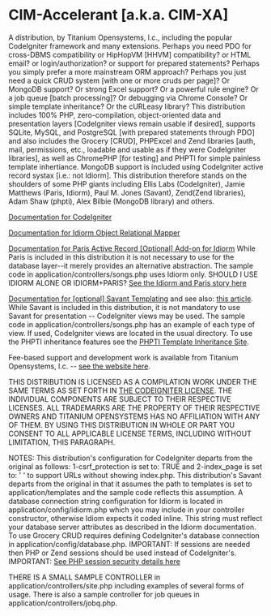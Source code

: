 CIM-Accelerant [a.k.a. CIM-XA]
=========================================================

A distribution, by Titanium Opensystems, l.c., including the popular CodeIgniter framework and many extensions. Perhaps you need PDO 
for cross-DBMS compatibility or HipHopVM [HHVM] compatibility? or HTML email? or login/authorization? or support for prepared statements? 
Perhaps you simply prefer a more mainstream ORM approach? Perhaps you just need a quick CRUD system [with one or more cruds per page]? 
Or MongoDB support? Or strong Excel support? Or a powerful rule engine? Or a job queue [batch processing]?
Or debugging via Chrome Console? Or simple template inheritance? Or the cURLeasy library? 
This distribution includes 100% PHP, zero-compilation, object-oriented data and presentation layers [CodeIgniter views remain usable if desired], 
supports SQLite, MySQL, and PostgreSQL [with prepared statements through PDO] and also includes the Grocery [CRUD], PHPExcel and Zend libraries 
[auth, mail, permissions, etc., loadable and usable as if they were CodeIgniter libraries], as well as ChromePHP [for testing] 
and PHPTI for simple painless template inhertiance. MongoDB support is included using CodeIgniter active record systax [i.e.: not Idiorm]. 
This distribution therefore stands on the shoulders of some PHP giants including Ellis Labs (CodeIgniter), Jamie Matthews (Paris, Idiorm), 
Paul M. Jones (Savant), Zend(Zend libraries), Adam Shaw (phpti), Alex Bilbie (MongoDB library) and others. 

<a href="http://ellislab.com/codeigniter/user-guide/toc.html">Documentation for CodeIgniter</a>

<a href="http://idiorm.readthedocs.org/en/latest/">Documentation for Idiorm Object Relational Mapper</a>

<a href="http://paris.readthedocs.org/en/latest/">Documentation for Paris Active Record [Optional] Add-on for Idiorm</a> While 
Paris is included in this distribution it is not necessary to use for the database layer--it merely provides an alternative 
abstraction. The sample code in application/controllers/songs.php uses Idiorm only.
SHOULD I USE IDIORM ALONE OR IDIORM+PARIS? <a href="http://j4mie.github.io/idiormandparis/">See the Idiorm and Paris story here</a>

<a href="http://phpsavant.com/docs/">Documentation for [optional] Savant Templating</a> and see also: 
<a href="http://devzone.zend.com/1542/creating-modular-template-based-interfaces-with-savant/">this article</a>. 
While Savant is included in this distribution, it is not mandatory to use Savant for presentation -- CodeIgniter views may be used. 
The sample code in application/controllers/songs.php has an example of each type of view. If used, CodeIgniter views are located 
in the usual directory. To use the PHPTI inheritance features see the <a href="http://phpti.com/">PHPTI Template Inheritance Site</a>.

Fee-based support and development work is available from Titanium Opensystems, l.c. -- <a href="//tinyurl.com/dbmsmax">see the website here</a>.

THIS DISTRIBUTION IS LICENSED AS A COMPILATION WORK UNDER THE SAME TERMS AS SET FORTH IN 
<A HREF="HTTP://ELLISLAB.COM/CODEIGNITER/USER-GUIDE/LICENSE.HTML">THE CODEIGNITER LICENSE</A>. THE INDIVIDUAL COMPONENTS ARE SUBJECT TO THEIR 
RESPECTIVE LICENSES. ALL TRADEMARKS ARE THE PROPERTY OF THEIR RESPECTIVE OWNERS AND TITANIUM OPENSYSTEMS HAS NO AFFILIATION WITH ANY OF THEM. 
BY USING THIS DISTRIBUTION IN WHOLE OR PART YOU CONSENT TO ALL APPLICABLE LICENSE TERMS, INCLUDING WITHOUT LIMITATION, THIS PARAGRAPH.

NOTES:
This distribution's configuration for CodeIgniter departs from the original as follows: 1-csrf_protection is set to: TRUE and 
2-index_page is set to: ' ' to support URLs without showing index.php. This distribution's Savant departs from the original 
in that it assumes the path to templates is set to application/templates and the sample code reflects this assumption. 
A database connection string configuration for Idiorm is located in application/config/idiorm.php which you may include in your 
controller constructor, otherwise Idiom expects it coded inline. This string must reflect your database server attributes as 
described in the Idiorm documentation. To use Grocery CRUD requires defining CodeIgniter's database connection in 
application/config/database.php. IMPORTANT: If sessions are needed then PHP or Zend sessions should be used instead of CodeIgniter's. 
IMPORTANT: <a href="http://www.php.net/manual/en/session.security.php">See PHP session security details here</a>

THERE IS A SMALL SAMPLE CONTROLLER in application/controllers/site.php including examples of several forms of usage. There is also a 
sample controller for job queues in application/controllers/jobq.php.

